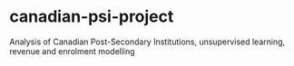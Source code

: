 # canadian-psi-project
Analysis of Canadian Post-Secondary Institutions, unsupervised learning, revenue and enrolment modelling
